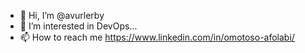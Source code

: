 - 👋 Hi, I’m @avurlerby
- 👀 I’m interested in DevOps...
- 📫 How to reach me https://www.linkedin.com/in/omotoso-afolabi/

<!---
avurlerby/avurlerby is a ✨ special ✨ repository because its `README.md` (this file) appears on your GitHub profile.
You can click the Preview link to take a look at your changes.
--->
